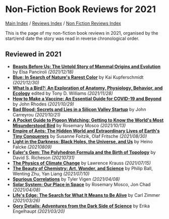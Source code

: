 # Non-Fiction Book Reviews for 2021

[Main Index](../../../README.md) / [Reviews Index](../../README.md) / [Non Fiction Reviews Index](../README.md)

This is the page of my non-fiction book reviews in 2021, organised by the start/end date the story was read in reverse chronological order.

## Reviewed in 2021
- [**Beasts Before Us: The Untold Story of Mammal Origins and Evolution**](20211218-BeastsBeforeUs.md) by Elsa Panciroli *(2021/12/18)*
- [**Blue: In Search of Nature's Rarest Color**](20211230-Blue.md) by Kai Kupferschmidt *(2021/12/30)*
- [**What Is a Bird?: An Exploration of Anatomy, Physiology, Behavior, and Ecology**](20211128-WhatIsABird.md) edited by Tony D. Williams *(2021/11/28)*
- [**How to Make a Vaccine: An Essential Guide for COVID-19 and Beyond**](20211029-HowToMakeAVaccine.md) by John Rhodes *(2021/10/29)*
- [**Bad Blood: Secrets and Lies in a Silicon Valley Startup**](20211021-BadBlood.md) by John Carreyrou *(2021/10/21)*
- [**A Pocket Guide to Pigeon Watching: Getting to Know the World's Most Misunderstood Bird**](20211013-PocketGuidePigeonWatching.md) by Rosemary Mosco *(2021/10/13)*
- [**Empire of Ants: The Hidden World and Extraordinary Lives of Earth's Tiny Conquerors**](20210830-EmpireOfAnts.md) by Susanne Foitzik, Olaf Fritsche *(2021/08/30)*
- [**Light in the Darkness: Black Holes, the Universe, and Us**](20210809-LightInTheDarkness.md) by Heino Falcke *(20210809)*
- [**Euler's Gem: The Polyhedron Formula and the Birth of Topology**](20210731-EulerGem.md) by David S. Richeson *(20210731)*
- [**The Physics of Climate Change**](20210715-PhysicsClimateChange.md) by Lawrence Krauss *(2021/07/15)*
- [**The Beauty of Chemistry: Art, Wonder, and Science**](20210710-BeautyChemistry.md) by Philip Ball, Wenting Zhu, Yan Liang *(2021/07/10)*
- [**Spurious Correlations**](20210408-SpuriousCorrelations.md) by Tyler Vigen *(2021/04/08)*
- [**Solar System: Our Place in Space**](20210408-SolarSystemOurPlaceInSpace.md) by Rosemary Mosco, Jon Chad *(2021/04/08)*
- [**Life's Edge: The Search for What It Means to Be Alive**](20210326-LifeEdge.md) by Carl Zimmer *(2021/03/26)*
- [**Gory Details: Adventures from the Dark Side of Science**](20210320-GoryDetails.md) by Erika Engelhaupt *(2021/03/20)*

